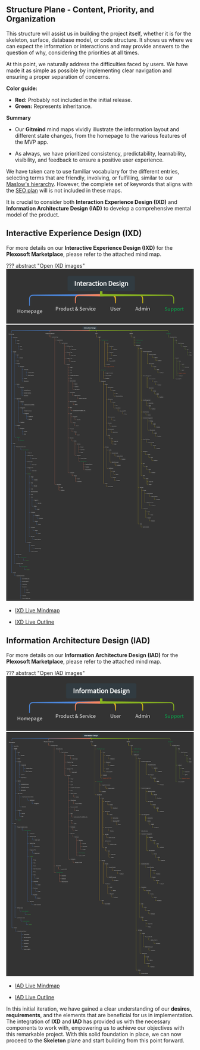 ## Structure Plane - Content, Priority, and Organization

This structure will assist us in building the project itself, whether it is for the skeleton, surface, database model, or code structure. It shows us where we can expect the information or interactions and may provide answers to the question of why, considering the priorities at all times.

At this point, we naturally address the difficulties faced by users. We have made it as simple as possible by implementing clear navigation and ensuring a proper separation of concerns.

**Color guide:**

- **Red:** Probably not included in the initial release.
- **Green:** Represents inheritance.

**Summary**

- Our **Gitmind** mind maps vividly illustrate the information layout and different state changes, from the homepage to the various features of the MVP app.

- As always, we have prioritized consistency, predictability, learnability, visibility, and feedback to ensure a positive user experience.

We have taken care to use familiar vocabulary for the different entries, selecting terms that are friendly, involving, or fulfilling, similar to our [Maslow's hierarchy](../../design-thinking/idea-outline/idea_outline.md/#maslows-hierarchy). However, the complete set of keywords that aligns with the [SEO plan](../strategy/strategy.md/#seo-plan) will is not included in these maps.

It is crucial to consider both **Interaction Experience Design (IXD)** and **Information Architecture Design (IAD)** to develop a comprehensive mental model of the product.

## Interactive Experience Design (IXD)
For more details on our **Interactive Experience Design (IXD)** for the **Plexosoft Marketplace**, please refer to the attached mind map.

??? abstract "Open IXD images"
    ![IXD Mindmap Initial](../../assets/img/initial-IXD.png)
    ![IXD Mindmap](../../assets/img/IXD.png)

- [IXD Live Mindmap](https://gitmind.com/app/docs/m7ramfi4)

- [IXD Live Outline](https://gitmind.com/app/docs/m7ramfi4?view=outline)

## Information Architecture Design (IAD)
For more details on our **Information Architecture Design (IAD)** for the **Plexosoft Marketplace**, please refer to the attached mind map.

??? abstract "Open IAD images"
    ![IAD Mindmap Initial](../../assets/img/initial-IAD.png)
    ![IAD Mindmap](../../assets/img/IAD.png)

- [IAD Live Mindmap](https://gitmind.com/app/docs/m8d0k09v)

- [IAD Live Outline](https://gitmind.com/app/docs/m8d0k09v?view=outline)

In this initial iteration, we have gained a clear understanding of our **desires**, **requirements**, and the elements that are beneficial for us in implementation. The integration of **IXD** and **IAD** has provided us with the necessary components to work with, empowering us to achieve our objectives with this remarkable project. With this solid foundation in place, we can now proceed to the **Skeleton** plane and start building from this point forward.